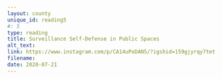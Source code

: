 ```yaml
---
layout: county 
unique_id: reading5
#: 5
type: reading
title: Surveillance Self-Defense in Public Spaces
alt_text: 
link: https://www.instagram.com/p/CA14uPoDAN5/?igshid=159gjyrqy7tet
filename: 
date: 2020-07-21
---
```

